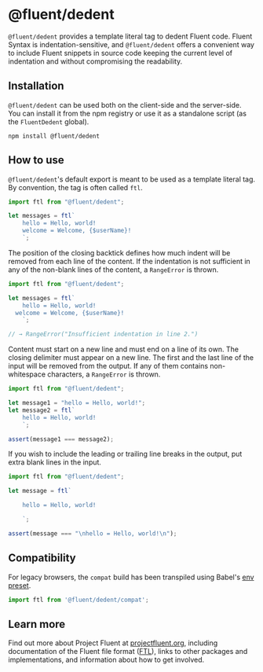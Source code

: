 # @fluent/dedent

`@fluent/dedent` provides a template literal tag to dedent Fluent code.
Fluent Syntax is indentation-sensitive, and `@fluent/dedent` offers a
convenient way to include Fluent snippets in source code keeping the current
level of indentation and without compromising the readability.


## Installation

`@fluent/dedent` can be used both on the client-side and the server-side.  You can
install it from the npm registry or use it as a standalone script (as the
`FluentDedent` global).

    npm install @fluent/dedent


## How to use

`@fluent/dedent`'s default export is meant to be used as a template literal
tag. By convention, the tag is often called `ftl`.

```javascript
import ftl from "@fluent/dedent";

let messages = ftl`
    hello = Hello, world!
    welcome = Welcome, {$userName}!
    `;
```

The position of the closing backtick defines how much indent will be removed
from each line of the content. If the indentation is not sufficient in any of
the non-blank lines of the content, a `RangeError` is thrown.

```javascript
import ftl from "@fluent/dedent";

let messages = ftl`
    hello = Hello, world!
  welcome = Welcome, {$userName}!
    `;

// → RangeError("Insufficient indentation in line 2.")
```

Content must start on a new line and must end on a line of its own. The
closing delimiter must appear on a new line. The first and the last line of
the input will be removed from the output. If any of them contains
non-whitespace characters, a `RangeError` is thrown.

```javascript
import ftl from "@fluent/dedent";

let message1 = "hello = Hello, world!";
let message2 = ftl`
    hello = Hello, world!
    `;

assert(message1 === message2);
```

If you wish to include the leading or trailing line breaks in the output, put
extra blank lines in the input.

```javascript
import ftl from "@fluent/dedent";

let message = ftl`

    hello = Hello, world!

    `;

assert(message === "\nhello = Hello, world!\n");
```


## Compatibility

For legacy browsers, the `compat` build has been transpiled using Babel's [env
preset][].

```javascript
import ftl from '@fluent/dedent/compat';
```


## Learn more

Find out more about Project Fluent at [projectfluent.org][], including
documentation of the Fluent file format ([FTL][]), links to other packages and
implementations, and information about how to get involved.


[env preset]: https://babeljs.io/docs/plugins/preset-env/
[projectfluent.org]: https://projectfluent.org
[FTL]: https://projectfluent.org/fluent/guide/

